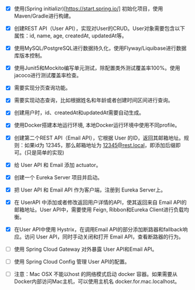 - [X] 使用(Spring initializr)[https://start.spring.io/] 初始化项目，使用Maven/Gradle进行构建。
- [X] 创建REST API（User API），实现对User的CRUD。User对象需要包含以下属性：id, name, age, createdAt, updatedAt等。
- [X] 使用MySQL/PostgreSQL进行数据持久化，使用Flyway/Liquibase进行数据库版本控制。
- [X] 使用Junit5和Mockito编写单元测试，除配置类外测试覆盖率100%。使用jacoco进行测试覆盖率检查。
- [X] 需要实现分页查询功能。
- [X] 需要实现动态查询，比如根据姓名和年龄或者创建时间区间进行查询。
- [X] 创建用户时，id、createdAt和updatedAt需要自动生成。
- [X] 使用Docker搭建本地运行环境, 本地Docker运行环境中使用不同profile。

- [X] 创建第二个REST API（Email API），它根据 User 的ID，返回其邮箱地址。规则：如果id为 12345，那么邮箱地址为 12345@rest.local，即添加后缀即可。(只是简单的实现)
- [X] 给 User API 和 Email 添加 actuator。
- [X] 创建一个 Eureka Server 项目并启动。
- [X] 把 User API 和 Email API 作为客户端，注册到 Eureka Server上。
- [X] 在 UserAPI 中添加或者修改返回用户详情的API，使其返回来自 Email API的邮箱地址。User API中，需要使用 Feign, Ribbon和Eureka Client进行负载均衡。
- [X] 在User API中使用 Hystrix，在调用Email API的部分添加断路器和fallback响应。访问 User API，同时手动关闭和打开 Email API，查看断路器的行为。
- [ ] 使用 Spring Cloud Gateway 对外暴露 User API和Email API。
- [ ] 使用 Spring Cloud Config 管理 User API的配置。
- [ ] 注意：Mac OSX 不能以host 的网络模式启动 docker 容器。如果需要从Docker内部访问Mac主机，可以使用主机名 docker.for.mac.localhost。